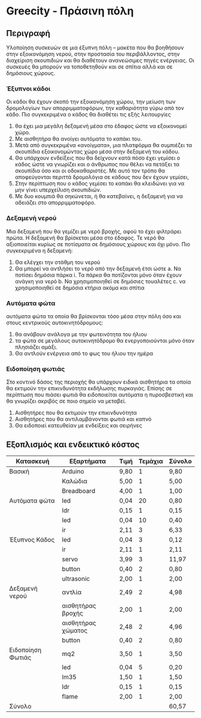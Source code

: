 # Greecity - Πράσινη πόλη

##  Περιγραφή

Υλοποίηση συσκευών σε μια έξυπνη πόλη – μακέτα που θα βοηθήσουν στην εξοικονόμηση νερού, στην προστασία του περιβάλλοντος, στην διαχείριση σκουπιδιών και θα διαθέτουν ανανεώσιμες πηγές ενέργειας. Οι συσκευές θα μπορούν να τοποθετηθούν και σε σπίτια αλλά και σε δημόσιους χώρους.

### Έξυπνοι κάδοι
Οι κάδοι θα έχουν σκοπό την εξοικονόμηση χώρου, την μείωση των δρομολογίων των απορριμματοφόρων, την καθαριότητα γύρω από τον κάδο. Πιο συγκεκριμένα ο κάδος θα διαθέτει τις εξής λειτουργίες
1. θα έχει μια μεγάλη δεξαμενή μέσα στο έδαφος ώστε να εξοικονομεί χώρο.
2. Με αισθητήρα θα ανοίγει αυτόματα το καπάκι του.
3. Μετά από συγκεκριμένα «ανοίγματα», μια πλατφόρμα θα συμπιέζει τα σκουπίδια εξοικονομώντας χώρο μέσα στην δεξαμενή του κάδου.
4. Θα υπάρχουν ενδείξεις που θα δείχνουν κατά πόσο έχει γεμίσει ο κάδος ώστε να γνωρίζει και ο άνθρωπος που θέλει να πετάξει τα σκουπίδια όσο και οι οδοκαθαριστές. Με αυτό τον τρόπο θα αποφεύγονται περιττά δρομολόγια σε κάδους που δεν έχουν γεμίσει,
5. Στην περίπτωση που ο κάδος γεμίσει το καπάκι θα κλειδώνει για να μην γίνει υπερχείλιση σκουπιδιών.
6. Με δυο κουμπιά θα σηκώνεται, ή θα κατεβαίνει, η δεξαμενή για να αδειάζει στο απορριμματοφόρο.

### Δεξαμενή νερού
Μια δεξαμενή που θα γεμίζει με νερό βροχής, αφού το έχει φιλτράρει πρώτα. Η δεξαμενή θα βρίσκεται μέσα στο έδαφος. Τε νερό θα αξιοποιείται κυρίως σε ποτίσματα σε δημόσιους χώρους και όχι μόνο. Πιο συγκεκριμένα η δεξαμενή:
1.	Θα ελέγχει την στάθμη του νερού
2.	Θα μπορεί να αντλήσει το νερό από την δεξαμενή έτσι ώστε
a.	Να ποτίσει δημόσια πάρκα
i.	Τα πάρκα θα ποτίζονται μόνο όταν έχουν ανάγκη για νερό
b.	Να χρησιμοποιηθεί σε δημόσιες τουαλέτες
c.	να χρησιμοποιηθεί σε δημόσια κτήρια ακόμα και σπίτια

### Αυτόματα φώτα
αυτόματα φώτα τα οποία θα βρίσκονται τόσο μέσα στην πόλη όσο και στους κεντρικούς αυτοκινητόδρομους:
1.	θα ανάβουν ανάλογα με την φωτεινότητα του ήλιου
2.	τα φώτα σε μεγάλους αυτοκινητόδρομο θα ενεργοποιούνται μόνο όταν πλησιάζει αμάξι.
3.	Θα αντλούν ενέργεια από το φως του ήλιου την ημέρα

### Ειδοποίηση φωτιάς
Στο κοντινό δάσος της περιοχής θα υπάρχουν ειδικά αισθητήρια τα οποία θα εκτιμούν την επικινδυνότητα εκδήλωσης πυρκαγιάς. Επίσης σε περίπτωση που πιάσει φωτιά θα ειδοποιείται αυτόματα η πυροσβεστική και θα γνωρίζει ακριβός σε ποιο σημείο να μεταβεί.
1.	Αισθητήρες που θα εκτιμούν την επικινδυνότητα
2.	Αισθητήρες που θα αντιλαμβάνονται φωτιά και καπνό
3.	Θα ειδοποιεί κατευθείαν με ενδείξεις και σειρήνες

## Εξοπλισμός και ενδεικτικό κόστος


| Κατασκευή            | Εξαρτήματα         | Τιμή  | Τεμάχια | Σύνολο |
|----------------------|--------------------|-------|---------|--------|
| Βασική               | Arduino            | 9,80  | 1       | 9,80   |
|                      | Καλώδια            | 5,00  | 1       | 5,00   |
|                      | Breadboard         | 4,00  | 1       | 1,00   |
| Αυτόματα φώτα        | led                | 0,04  | 20      | 0,80   |
|                      | ldr                | 0,15  | 1       | 0,15   |
|                      | led                | 0,04  | 10      | 0,40   |
|                      | ir                 | 2,11  | 3       | 6,33   |
| Έξυπνος Κάδος        | led                | 0,04  | 3       | 0,12   |
|                      | ir                 | 2,11  | 1       | 2,11   |
|                      | servo              | 3,99  | 3       | 11,97  |
|                      | button             | 0,40  | 2       | 0,80   |
|                      | ultrasonic         | 2,00  | 1       | 2,00   |
| Δεξαμενή νερού       | αντλία             | 2,49  | 2       | 4,98   |
|                      | αισθητήρας βροχής  | 2,00  | 1       | 2,00   |
|                      | αισθητήρας χώματος | 2,48  | 2       | 4,96   |
|                      | button             | 0,40  | 2       | 0,80   |
| Ειδοποίηση Φωτιάς    | mq2                | 3,50  | 1       | 3,50   |
|                      | led                | 0,04  | 5       | 0,20   |
|                      | lm35               | 1,50  | 1       | 1,50   |
|                      | ldr                | 0,15  | 1       | 0,15   |
|                      | flame              | 2,00  | 1       | 2,00   |
| Σύνολο               |                    |       |         | 60,57  |


